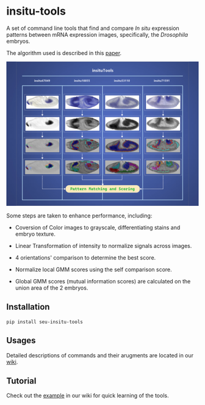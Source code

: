 # insitu-tools

A set of command line tools that find and compare *In situ* expression patterns between mRNA expression images, specifically, the *Drosophila* embryos.

The algorithm used is described in this [paper](https://dl.acm.org/doi/10.1145/974614.974636).

![Flow chart](https://github.com/zzhmark/insitu-tools/blob/main/insituTools.png)

Some steps are taken to enhance performance, including:

* Coversion of Color images to grayscale, differentiating stains and embryo texture.

* Linear Transformation of intensity to normalize signals across images.

* 4 orientations' comparison to determine the best score.

* Normalize local GMM scores using the self comparison score.

* Global GMM scores (mutual information scores) are calculated on the union area of the 2 embryos.

## Installation

```
pip install seu-insitu-tools
```

## Usages

Detailed descriptions of commands and their arugments are located in our [wiki](https://github.com/zzhmark/insitu-tools/wiki).

## Tutorial
Check out the [example](https://github.com/zzhmark/insitu-tools/wiki/Example:-Comparing-Fly-Embryo-Staining-Patterns) in our wiki for quick learning of the tools.
